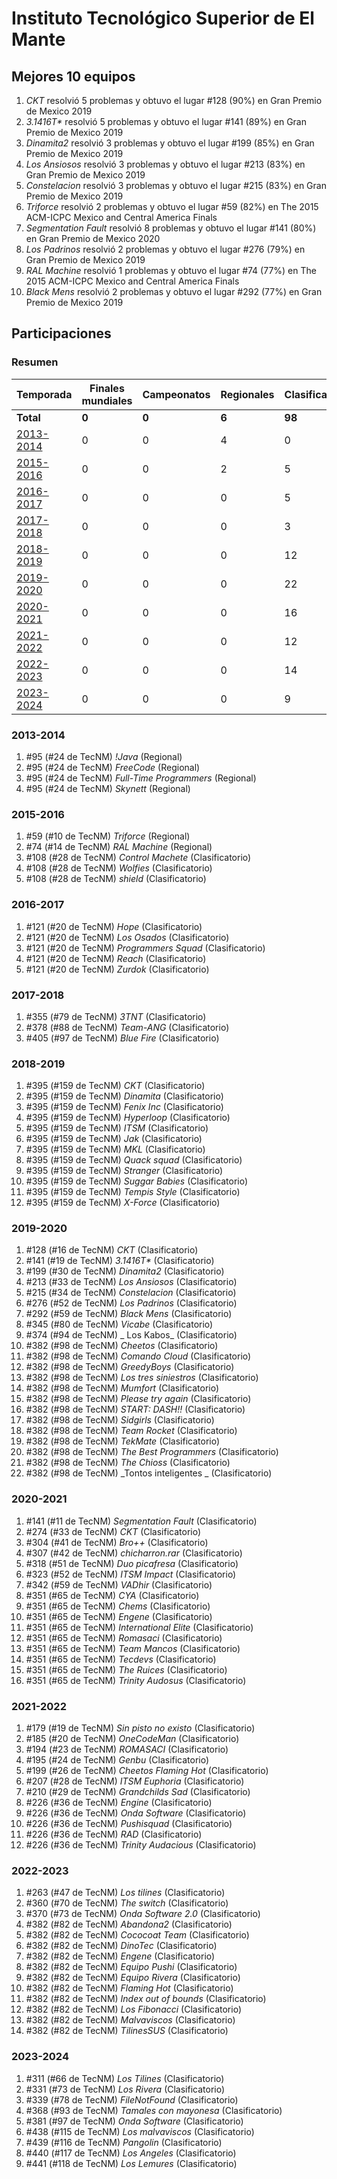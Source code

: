 # Instituto Tecnológico Superior de El Mante

## Mejores 10 equipos

1. _CKT_ resolvió 5 problemas y obtuvo el lugar #128 (90%) en Gran Premio de Mexico 2019
1. _3.1416T*_ resolvió 5 problemas y obtuvo el lugar #141 (89%) en Gran Premio de Mexico 2019
1. _Dinamita2_ resolvió 3 problemas y obtuvo el lugar #199 (85%) en Gran Premio de Mexico 2019
1. _Los Ansiosos_ resolvió 3 problemas y obtuvo el lugar #213 (83%) en Gran Premio de Mexico 2019
1. _Constelacion_ resolvió 3 problemas y obtuvo el lugar #215 (83%) en Gran Premio de Mexico 2019
1. _Triforce_ resolvió 2 problemas y obtuvo el lugar #59 (82%) en The 2015 ACM-ICPC Mexico and Central America Finals
1. _Segmentation Fault_ resolvió 8 problemas y obtuvo el lugar #141 (80%) en Gran Premio de Mexico 2020
1. _Los Padrinos_ resolvió 2 problemas y obtuvo el lugar #276 (79%) en Gran Premio de Mexico 2019
1. _RAL Machine_ resolvió 1 problemas y obtuvo el lugar #74 (77%) en The 2015 ACM-ICPC Mexico and Central America Finals
1. _Black Mens_ resolvió 2 problemas y obtuvo el lugar #292 (77%) en Gran Premio de Mexico 2019

## Participaciones

### Resumen

| Temporada | Finales mundiales | Campeonatos | Regionales | Clasificatorios | Equipos |
| --- | --- | --- | --- | --- | --- |
| **Total** | **0** | **0** | **6** | **98** | **102** |
| [2013-2014](#2013-2014) | 0 | 0 | 4 | 0 | 4 |
| [2015-2016](#2015-2016) | 0 | 0 | 2 | 5 | 5 |
| [2016-2017](#2016-2017) | 0 | 0 | 0 | 5 | 5 |
| [2017-2018](#2017-2018) | 0 | 0 | 0 | 3 | 3 |
| [2018-2019](#2018-2019) | 0 | 0 | 0 | 12 | 12 |
| [2019-2020](#2019-2020) | 0 | 0 | 0 | 22 | 22 |
| [2020-2021](#2020-2021) | 0 | 0 | 0 | 16 | 16 |
| [2021-2022](#2021-2022) | 0 | 0 | 0 | 12 | 12 |
| [2022-2023](#2022-2023) | 0 | 0 | 0 | 14 | 14 |
| [2023-2024](#2023-2024) | 0 | 0 | 0 | 9 | 9 |

### 2013-2014

1. #95 (#24 de TecNM) _!Java_ (Regional)
1. #95 (#24 de TecNM) _FreeCode_ (Regional)
1. #95 (#24 de TecNM) _Full-Time Programmers_ (Regional)
1. #95 (#24 de TecNM) _Skynett_ (Regional)

### 2015-2016

1. #59 (#10 de TecNM) _Triforce_ (Regional)
1. #74 (#14 de TecNM) _RAL Machine_ (Regional)
1. #108 (#28 de TecNM) _Control Machete_ (Clasificatorio)
1. #108 (#28 de TecNM) _Wolfies_ (Clasificatorio)
1. #108 (#28 de TecNM) _shield_ (Clasificatorio)

### 2016-2017

1. #121 (#20 de TecNM) _Hope_ (Clasificatorio)
1. #121 (#20 de TecNM) _Los Osados_ (Clasificatorio)
1. #121 (#20 de TecNM) _Programmers Squad_ (Clasificatorio)
1. #121 (#20 de TecNM) _Reach_ (Clasificatorio)
1. #121 (#20 de TecNM) _Zurdok_ (Clasificatorio)

### 2017-2018

1. #355 (#79 de TecNM) _3TNT_ (Clasificatorio)
1. #378 (#88 de TecNM) _Team-ANG_ (Clasificatorio)
1. #405 (#97 de TecNM) _Blue Fire_ (Clasificatorio)

### 2018-2019

1. #395 (#159 de TecNM) _CKT_ (Clasificatorio)
1. #395 (#159 de TecNM) _Dinamita_ (Clasificatorio)
1. #395 (#159 de TecNM) _Fenix Inc_ (Clasificatorio)
1. #395 (#159 de TecNM) _Hyperloop_ (Clasificatorio)
1. #395 (#159 de TecNM) _ITSM_ (Clasificatorio)
1. #395 (#159 de TecNM) _Jak_ (Clasificatorio)
1. #395 (#159 de TecNM) _MKL_ (Clasificatorio)
1. #395 (#159 de TecNM) _Quack squad_ (Clasificatorio)
1. #395 (#159 de TecNM) _Stranger_ (Clasificatorio)
1. #395 (#159 de TecNM) _Suggar Babies_ (Clasificatorio)
1. #395 (#159 de TecNM) _Tempis Style_ (Clasificatorio)
1. #395 (#159 de TecNM) _X-Force_ (Clasificatorio)

### 2019-2020

1. #128 (#16 de TecNM) _CKT_ (Clasificatorio)
1. #141 (#19 de TecNM) _3.1416T*_ (Clasificatorio)
1. #199 (#30 de TecNM) _Dinamita2_ (Clasificatorio)
1. #213 (#33 de TecNM) _Los Ansiosos_ (Clasificatorio)
1. #215 (#34 de TecNM) _Constelacion_ (Clasificatorio)
1. #276 (#52 de TecNM) _Los Padrinos_ (Clasificatorio)
1. #292 (#59 de TecNM) _Black Mens_ (Clasificatorio)
1. #345 (#80 de TecNM) _Vicabe_ (Clasificatorio)
1. #374 (#94 de TecNM) _ Los Kabos_ (Clasificatorio)
1. #382 (#98 de TecNM) _Cheetos_ (Clasificatorio)
1. #382 (#98 de TecNM) _Comando Cloud_ (Clasificatorio)
1. #382 (#98 de TecNM) _GreedyBoys_ (Clasificatorio)
1. #382 (#98 de TecNM) _Los tres siniestros_ (Clasificatorio)
1. #382 (#98 de TecNM) _Mumfort_ (Clasificatorio)
1. #382 (#98 de TecNM) _Please try again_ (Clasificatorio)
1. #382 (#98 de TecNM) _START: DASH!!_ (Clasificatorio)
1. #382 (#98 de TecNM) _Sidgirls_ (Clasificatorio)
1. #382 (#98 de TecNM) _Team Rocket_ (Clasificatorio)
1. #382 (#98 de TecNM) _TekMate_ (Clasificatorio)
1. #382 (#98 de TecNM) _The Best Programmers_ (Clasificatorio)
1. #382 (#98 de TecNM) _The Chioss_ (Clasificatorio)
1. #382 (#98 de TecNM) _Tontos inteligentes _ (Clasificatorio)

### 2020-2021

1. #141 (#11 de TecNM) _Segmentation Fault_ (Clasificatorio)
1. #274 (#33 de TecNM) _CKT_ (Clasificatorio)
1. #304 (#41 de TecNM) _Bro++_ (Clasificatorio)
1. #307 (#42 de TecNM) _chicharron.rar_ (Clasificatorio)
1. #318 (#51 de TecNM) _Duo picafresa_ (Clasificatorio)
1. #323 (#52 de TecNM) _ITSM Impact_ (Clasificatorio)
1. #342 (#59 de TecNM) _VADhir_ (Clasificatorio)
1. #351 (#65 de TecNM) _CYA_ (Clasificatorio)
1. #351 (#65 de TecNM) _Chems_ (Clasificatorio)
1. #351 (#65 de TecNM) _Engene_ (Clasificatorio)
1. #351 (#65 de TecNM) _International Elite_ (Clasificatorio)
1. #351 (#65 de TecNM) _Romasaci_ (Clasificatorio)
1. #351 (#65 de TecNM) _Team Mancos_ (Clasificatorio)
1. #351 (#65 de TecNM) _Tecdevs_ (Clasificatorio)
1. #351 (#65 de TecNM) _The Ruices_ (Clasificatorio)
1. #351 (#65 de TecNM) _Trinity Audosus_ (Clasificatorio)

### 2021-2022

1. #179 (#19 de TecNM) _Sin pisto no existo_ (Clasificatorio)
1. #185 (#20 de TecNM) _OneCodeMan_ (Clasificatorio)
1. #194 (#23 de TecNM) _ROMASACI_ (Clasificatorio)
1. #195 (#24 de TecNM) _Genbu_ (Clasificatorio)
1. #199 (#26 de TecNM) _Cheetos Flaming Hot_ (Clasificatorio)
1. #207 (#28 de TecNM) _ITSM Euphoria_ (Clasificatorio)
1. #210 (#29 de TecNM) _Grandchilds Sad_ (Clasificatorio)
1. #226 (#36 de TecNM) _Engine_ (Clasificatorio)
1. #226 (#36 de TecNM) _Onda Software_ (Clasificatorio)
1. #226 (#36 de TecNM) _Pushisquad_ (Clasificatorio)
1. #226 (#36 de TecNM) _RAD_ (Clasificatorio)
1. #226 (#36 de TecNM) _Trinity Audacious_ (Clasificatorio)

### 2022-2023

1. #263 (#47 de TecNM) _Los tilines_ (Clasificatorio)
1. #360 (#70 de TecNM) _The switch_ (Clasificatorio)
1. #370 (#73 de TecNM) _Onda Software 2.0_ (Clasificatorio)
1. #382 (#82 de TecNM) _Abandona2_ (Clasificatorio)
1. #382 (#82 de TecNM) _Cococoat Team_ (Clasificatorio)
1. #382 (#82 de TecNM) _DinoTec_ (Clasificatorio)
1. #382 (#82 de TecNM) _Engene_ (Clasificatorio)
1. #382 (#82 de TecNM) _Equipo Pushi_ (Clasificatorio)
1. #382 (#82 de TecNM) _Equipo Rivera_ (Clasificatorio)
1. #382 (#82 de TecNM) _Flaming Hot_ (Clasificatorio)
1. #382 (#82 de TecNM) _Index out of bounds_ (Clasificatorio)
1. #382 (#82 de TecNM) _Los Fibonacci_ (Clasificatorio)
1. #382 (#82 de TecNM) _Malvaviscos_ (Clasificatorio)
1. #382 (#82 de TecNM) _TilinesSUS_ (Clasificatorio)

### 2023-2024

1. #311 (#66 de TecNM) _Los Tilines_ (Clasificatorio)
1. #331 (#73 de TecNM) _Los Rivera_ (Clasificatorio)
1. #339 (#78 de TecNM) _FileNotFound_ (Clasificatorio)
1. #368 (#93 de TecNM) _Tamales con mayonesa_ (Clasificatorio)
1. #381 (#97 de TecNM) _Onda Software_ (Clasificatorio)
1. #438 (#115 de TecNM) _Los malvaviscos_ (Clasificatorio)
1. #439 (#116 de TecNM) _Pangolin_ (Clasificatorio)
1. #440 (#117 de TecNM) _Los Angeles_ (Clasificatorio)
1. #441 (#118 de TecNM) _Los Lemures_ (Clasificatorio)



